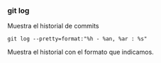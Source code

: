### git log
Muestra el historial de commits

`git log --pretty=format:"%h - %an, %ar : %s"`

Muestra el historial con el formato que indicamos. 